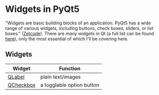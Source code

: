 # Widgets in PyQt5
"Widgets are basic building blocks of an application. PyQt5 has a wide range of various widgets, including buttons, check boxes, sliders, or list boxes." ([Zetcode](https://zetcode.com/gui/pyqt5/widgets/)). There are _many_ widgets in Qt (a full list can be found [here](https://doc.qt.io/qt-5/qtwidgets-module.html#details)), only the most
essential of which I'll be covering here.

## Widgets
| Widget | Function | 
| ------ | -------- |
| [QLabel](https://github.com/EthanC2/Notes-and-Writeups/blob/main/Python/GUI/Widgets/QLabel.md) | plain text/images |
| [QCheckbox](https://github.com/EthanC2/Notes-and-Writeups/blob/main/Python/GUI/Widgets/QCheckbox.md) | a togglable option button |
